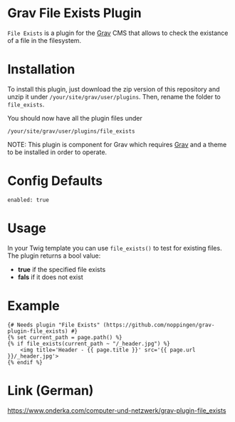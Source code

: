 # Grav File Exists Plugin

`File Exists` is a plugin for the [Grav](http://github.com/getgrav/grav) CMS that allows to check the existance of a file in the filesystem.

# Installation

To install this plugin, just download the zip version of this repository and unzip it under `/your/site/grav/user/plugins`. Then, rename the folder to `file_exists`.

You should now have all the plugin files under

	/your/site/grav/user/plugins/file_exists

NOTE: This plugin is component for Grav which requires [Grav](http://github.com/getgrav/grav) and a theme to be installed in order to operate.

# Config Defaults

```
enabled: true
```

# Usage

In your Twig template you can use `file_exists()` to test for existing files. The plugin returns a bool value:

- **true** if the specified file exists
- **fals** if it does not exist

# Example

```twig
{# Needs plugin "File Exists" (https://github.com/noppingen/grav-plugin-file_exists) #}
{% set current_path = page.path() %}
{% if file_exists(current_path ~ "/_header.jpg") %}
    <img title='Header - {{ page.title }}' src='{{ page.url }}/_header.jpg'>
{% endif %}
```
# Link (German)

https://www.onderka.com/computer-und-netzwerk/grav-plugin-file_exists
